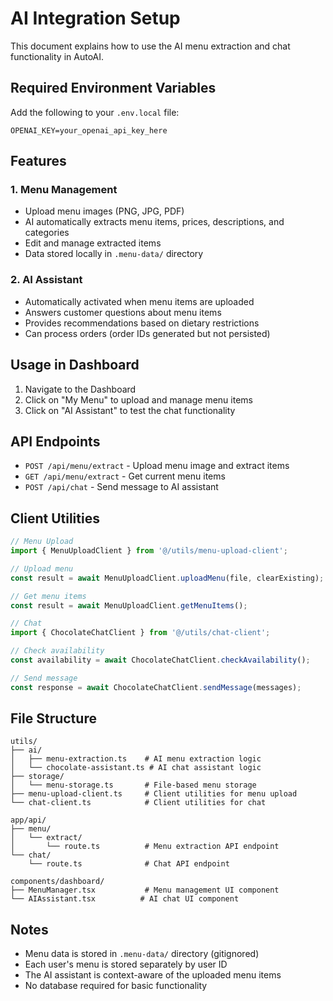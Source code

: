 # AI Integration Setup

This document explains how to use the AI menu extraction and chat functionality in AutoAI.

## Required Environment Variables

Add the following to your `.env.local` file:

```
OPENAI_KEY=your_openai_api_key_here
```

## Features

### 1. Menu Management
- Upload menu images (PNG, JPG, PDF)
- AI automatically extracts menu items, prices, descriptions, and categories
- Edit and manage extracted items
- Data stored locally in `.menu-data/` directory

### 2. AI Assistant
- Automatically activated when menu items are uploaded
- Answers customer questions about menu items
- Provides recommendations based on dietary restrictions
- Can process orders (order IDs generated but not persisted)

## Usage in Dashboard

1. Navigate to the Dashboard
2. Click on "My Menu" to upload and manage menu items
3. Click on "AI Assistant" to test the chat functionality

## API Endpoints

- `POST /api/menu/extract` - Upload menu image and extract items
- `GET /api/menu/extract` - Get current menu items
- `POST /api/chat` - Send message to AI assistant

## Client Utilities

```javascript
// Menu Upload
import { MenuUploadClient } from '@/utils/menu-upload-client';

// Upload menu
const result = await MenuUploadClient.uploadMenu(file, clearExisting);

// Get menu items
const result = await MenuUploadClient.getMenuItems();

// Chat
import { ChocolateChatClient } from '@/utils/chat-client';

// Check availability
const availability = await ChocolateChatClient.checkAvailability();

// Send message
const response = await ChocolateChatClient.sendMessage(messages);
```

## File Structure

```
utils/
├── ai/
│   ├── menu-extraction.ts    # AI menu extraction logic
│   └── chocolate-assistant.ts # AI chat assistant logic
├── storage/
│   └── menu-storage.ts       # File-based menu storage
├── menu-upload-client.ts     # Client utilities for menu upload
└── chat-client.ts            # Client utilities for chat

app/api/
├── menu/
│   └── extract/
│       └── route.ts          # Menu extraction API endpoint
└── chat/
    └── route.ts              # Chat API endpoint

components/dashboard/
├── MenuManager.tsx           # Menu management UI component
└── AIAssistant.tsx          # AI chat UI component
```

## Notes

- Menu data is stored in `.menu-data/` directory (gitignored)
- Each user's menu is stored separately by user ID
- The AI assistant is context-aware of the uploaded menu items
- No database required for basic functionality